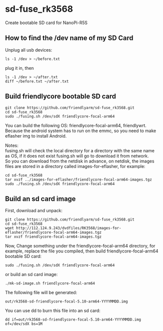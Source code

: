 # sd-fuse_rk3568
Create bootable SD card for NanoPi-R5S

## How to find the /dev name of my SD Card
Unplug all usb devices:
```
ls -1 /dev > ~/before.txt
```
plug it in, then
```
ls -1 /dev > ~/after.txt
diff ~/before.txt ~/after.txt
```

## Build friendlycore bootable SD card
```
git clone https://github.com/friendlyarm/sd-fuse_rk3568.git
cd sd-fuse_rk3568
sudo ./fusing.sh /dev/sdX friendlycore-focal-arm64
```
You can build the following OS: friendlycore-focal-arm64, friendlywrt.  
Because the android system has to run on the emmc, so you need to make eflasher img to install Android.  

Notes:  
fusing.sh will check the local directory for a directory with the same name as OS, if it does not exist fusing.sh will go to download it from network.  
So you can download from the netdisk in advance, on netdisk, the images files are stored in a directory called images-for-eflasher, for example:
```
cd sd-fuse_rk3568
tar xvzf ../images-for-eflasher/friendlycore-focal-arm64-images.tgz
sudo ./fusing.sh /dev/sdX friendlycore-focal-arm64
```

## Build an sd card image
First, download and unpack:
```
git clone https://github.com/friendlyarm/sd-fuse_rk3568.git
cd sd-fuse_rk3568
wget http://112.124.9.243/dvdfiles/RK3568/images-for-eflasher/friendlycore-focal-arm64-images.tgz
tar xvzf friendlycore-focal-arm64-images.tgz
```
Now,  Change something under the friendlycore-focal-arm64 directory, 
for example, replace the file you compiled, then build friendlycore-focal-arm64 bootable SD card: 
```
sudo ./fusing.sh /dev/sdX friendlycore-focal-arm64
```
or build an sd card image:
```
./mk-sd-image.sh friendlycore-focal-arm64
```
The following file will be generated:  
```
out/rk3568-sd-friendlycore-focal-5.10-arm64-YYYYMMDD.img
```
You can use dd to burn this file into an sd card:
```
dd if=out/rk3568-sd-friendlycore-focal-5.10-arm64-YYYYMMDD.img of=/dev/sdX bs=1M
```
